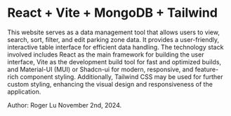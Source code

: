 # React + Vite + MongoDB + Tailwind

This website serves as a data management tool that allows users to view, search, sort, filter, and edit parking zone data. It provides a user-friendly, interactive table interface for efficient data handling. The technology stack involved includes React as the main framework for building the user interface, Vite as the development build tool for fast and optimized builds, and Material-UI (MUI) or Shadcn-ui for modern, responsive, and feature-rich component styling. Additionally, Tailwind CSS may be used for further custom styling, enhancing the visual design and responsiveness of the application.

Author: Roger Lu
November 2nd, 2024.
